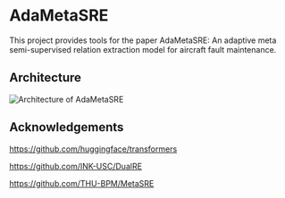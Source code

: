 # AdaMetaSRE

This project provides tools for the paper AdaMetaSRE: An adaptive meta semi-supervised relation extraction model for aircraft fault maintenance.

## Architecture
![Architecture of AdaMetaSRE](https://s21.ax1x.com/2025/05/11/pEOTwXn.jpg)
 

## Acknowledgements
https://github.com/huggingface/transformers

https://github.com/INK-USC/DualRE

https://github.com/THU-BPM/MetaSRE
